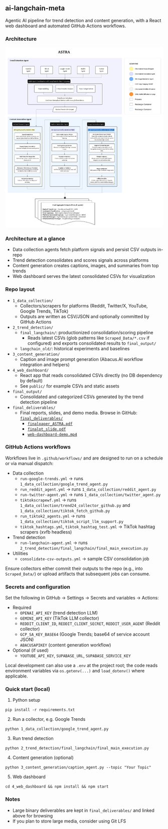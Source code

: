 ## ai-langchain-meta

Agentic AI pipeline for trend detection and content generation, with a React web dashboard and automated GitHub Actions workflows.

### Architecture
![System Architecture](0_ASTRA_system_architecture.png)

### Architecture at a glance
- Data collection agents fetch platform signals and persist CSV outputs in-repo
- Trend detection consolidates and scores signals across platforms
- Content generation creates captions, images, and summaries from top trends
- Web dashboard serves the latest consolidated CSVs for visualization

### Repo layout
- `1_data_collection/`
  - Collectors/scrapers for platforms (Reddit, Twitter/X, YouTube, Google Trends, TikTok)
  - Outputs are written as CSV/JSON and optionally committed by GitHub Actions
- `2_trend_detection/`
  - `final_langchain/`: productionized consolidation/scoring pipeline
    - Reads latest CSVs (glob patterns like `Scraped_Data/*.csv` if configured) and exports consolidated results to `final_output/`
  - `langchain_old/`: historical experiments and baselines
- `3_content_generation/`
  - Caption and image prompt generation (Abacus.AI workflow integration and helpers)
- `4_web_dashboard/`
  - React app that reads consolidated CSVs directly (no DB dependency by default)
  - See `public/` for example CSVs and static assets
- `final_output/`
  - Consolidated and categorized CSVs generated by the trend detection pipeline
- `final_deliverables/`
  - Final reports, slides, and demo media. Browse in GitHub: [`final_deliverables/`](final_deliverables/)
    - [`finalpaper_ASTRA.pdf`](final_deliverables/finalpaper_ASTRA.pdf)
    - [`finalpt_slide.pdf`](final_deliverables/finalpt_slide.pdf)
    - [`web-dashboard-demo.mp4`](final_deliverables/web-dashboard-demo.mp4)


### GitHub Actions workflows
Workflows live in `.github/workflows/` and are designed to run on a schedule or via manual dispatch:
- Data collection
  - `run-google-trends.yml` → runs `1_data_collection/google_trend_agent.py`
  - `run_reddit_agent.yml` → runs `1_data_collection/reddit_agent.py`
  - `run-twitter-agent.yml` → runs `1_data_collection/twitter_agent.py`
  - `tiktokscrapewf.yml` → runs `1_data_collection/trend24_collector_github.py` and `1_data_collection/tiktok_fetch_github.py`
  - `run_tiktok2_agents.yml` → runs `1_data_collection/tiktok_script_llm_support.py`
  - `tiktok_hashtags.yml`, `tiktok_hashtag_test.yml` → TikTok hashtag scrapers (xvfb headless)
- Trend detection
  - `run-langchain-agent.yml` → runs `2_trend_detection/final_langchain/final_main_execution.py`
- Utilities
  - `consolidate-csv-outputs.yml` → sample CSV consolidation job

Ensure collectors either commit their outputs to the repo (e.g., into `Scraped_Data/`) or upload artifacts that subsequent jobs can consume.

### Secrets and configuration
Set the following in GitHub → Settings → Secrets and variables → Actions:
- Required
  - `OPENAI_API_KEY` (trend detection LLM)
  - `GEMINI_API_KEY` (TikTok LLM collector)
  - `REDDIT_CLIENT_ID`, `REDDIT_CLIENT_SECRET`, `REDDIT_USER_AGENT` (Reddit collector)
  - `GCP_SA_KEY_BASE64` (Google Trends; base64 of service account JSON)
  - `ABACUSAPIKEY` (content generation workflow)
- Optional (if used)
  - `YOUTUBE_API_KEY`, `SUPABASE_URL`, `SUPABASE_SERVICE_KEY`

Local development can also use a `.env` at the project root; the code reads environment variables via `os.getenv(...)` and `load_dotenv()` where applicable.

### Quick start (local)
1) Python setup
```
pip install -r requirements.txt
```
2) Run a collector, e.g. Google Trends
```
python 1_data_collection/google_trend_agent.py
```
3) Run trend detection
```
python 2_trend_detection/final_langchain/final_main_execution.py
```
4) Content generation (optional)
```
python 3_content_generation/caption_agent.py --topic "Your Topic"
```
5) Web dashboard
```
cd 4_web_dashboard && npm install && npm start
```

### Notes
- Large binary deliverables are kept in `final_deliverables/` and linked above for browsing
- If you plan to store large media, consider using Git LFS
